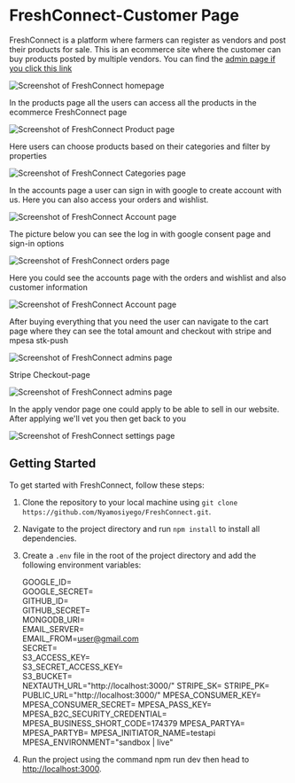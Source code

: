 
# FreshConnect-Customer Page

FreshConnect is a platform where farmers can register as vendors and post their products for sale. This is an ecommerce site where the customer can buy products posted by multiple vendors. You can find the [admin page if you click this link](https://github.com/Nyamosiyego/learn)

![Screenshot of FreshConnect homepage](https://res.cloudinary.com/dwh98o938/image/upload/v1689264517/Screenshot_2023-07-13_183552_jmjdir.png)

In the products page all the users can access all the products in the ecommerce FreshConnect page

![Screenshot of FreshConnect Product page](https://res.cloudinary.com/dwh98o938/image/upload/v1689264877/Screenshot_2023-07-13_191233_nwqemg.png)

Here users can choose products based on their categories and filter by properties

![Screenshot of FreshConnect Categories page](https://res.cloudinary.com/dwh98o938/image/upload/v1689264878/Screenshot_2023-07-13_191324_redflf.png)

In the accounts page a user can sign in with google to create account with us. Here you can also access your orders and wishlist.

![Screenshot of FreshConnect Account page](https://res.cloudinary.com/dwh98o938/image/upload/v1689265123/Screenshot_2023-07-13_191735_ilbjhr.png)

The picture below you can see the log in with google consent page and sign-in options

![Screenshot of FreshConnect orders page](https://res.cloudinary.com/dwh98o938/image/upload/v1689265123/Screenshot_2023-07-13_191756_jxzj1n.png)

Here you could see the accounts page with the orders and wishlist and also customer information

![Screenshot of FreshConnect Account page](https://res.cloudinary.com/dwh98o938/image/upload/v1689265134/Screenshot_2023-07-13_191820_sqflji.png)

After buying everything that you need the user can navigate to the cart page where they can see the total amount and checkout with stripe and mpesa stk-push

![Screenshot of FreshConnect admins page](https://res.cloudinary.com/dwh98o938/image/upload/v1689265709/Screenshot_2023-07-13_192101_z5vooa.png)

Stripe Checkout-page

![Screenshot of FreshConnect admins page](https://res.cloudinary.com/dwh98o938/image/upload/v1689265709/Screenshot_2023-07-13_192140_byhrps.png)

In the apply vendor page one could apply to be able to sell in our website. After applying we'll vet you then get back to you

![Screenshot of FreshConnect settings page](https://res.cloudinary.com/dwh98o938/image/upload/v1689265709/Screenshot_2023-07-13_192206_qougya.png)

## Getting Started

To get started with FreshConnect, follow these steps:

1. Clone the repository to your local machine using `git clone https://github.com/Nyamosiyego/FreshConnect.git`.
2. Navigate to the project directory and run `npm install` to install all dependencies.
3. Create a `.env` file in the root of the project directory and add the following environment variables:


    GOOGLE_ID=<br>
    GOOGLE_SECRET=<br>
    GITHUB_ID=<br>
    GITHUB_SECRET=<br>
    MONGODB_URI=<br>
    EMAIL_SERVER=<br>
    EMAIL_FROM=user@gmail.com<br>
    SECRET=<br>
    S3_ACCESS_KEY=<br>
    S3_SECRET_ACCESS_KEY=<br>
    S3_BUCKET=<br>
    NEXTAUTH_URL="http://localhost:3000/"
    STRIPE_SK=
    STRIPE_PK= 
    PUBLIC_URL="http://localhost:3000/"
    MPESA_CONSUMER_KEY=
    MPESA_CONSUMER_SECRET=
    MPESA_PASS_KEY=
    MPESA_B2C_SECURITY_CREDENTIAL=
    MPESA_BUSINESS_SHORT_CODE=174379
    MPESA_PARTYA=
    MPESA_PARTYB=
    MPESA_INITIATOR_NAME=testapi
    MPESA_ENVIRONMENT="sandbox | live"

5. Run the project using the command npm run dev then head to [http://localhost:3000](http://localhost:3000).
